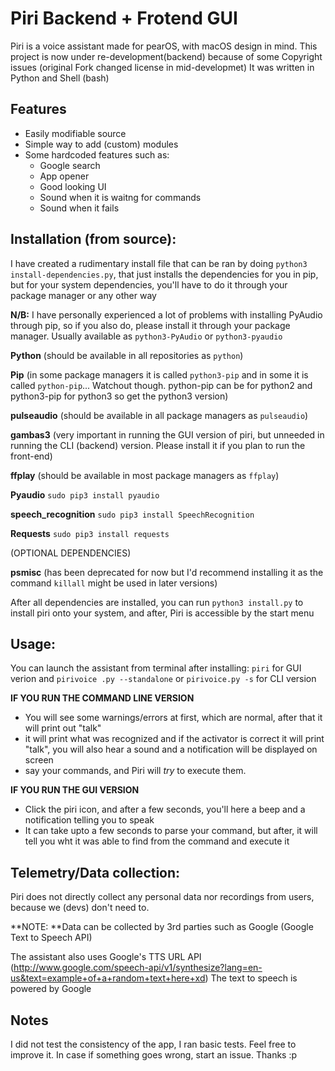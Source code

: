# Piri Backend + Frotend GUI

Piri is a voice assistant made for pearOS, with macOS design in mind. This project is now under re-development(backend) because of some Copyright issues (original Fork changed license in mid-developmet)
It was written in Python and Shell (bash)

## Features
- Easily modifiable source
- Simple way to add (custom) modules
- Some hardcoded features such as:
    - Google search
    - App opener
    - Good looking UI
    - Sound when it is waitng for commands
    - Sound when it fails


## Installation (from source):
I have created a rudimentary install file that can be ran by doing `python3 install-dependencies.py`, that just installs the dependencies for you in pip, but for your system dependencies, you'll have to do it through your package manager or any other way


**N/B:** I have personally experienced a lot of problems with installing PyAudio through pip, so if you also do, please install it through your package manager. Usually available as `python3-PyAudio` or `python3-pyaudio`


**Python** (should be available in all repositories as `python`)

**Pip** (in some package managers it is called `python3-pip` and in some it is called `python-pip`... Watchout though. python-pip can be for python2 and python3-pip for python3 so get the python3 version)

**pulseaudio** (should be available in all package managers as `pulseaudio`)

**gambas3** (very important in running the GUI version of piri, but unneeded in running the CLI (backend) version. Please install it if you plan to run the front-end)

**ffplay** (should be available in most package managers as `ffplay`)

**Pyaudio** `sudo pip3 install pyaudio`

**speech_recognition** `sudo pip3 install SpeechRecognition`

**Requests** `sudo pip3 install requests`

(OPTIONAL DEPENDENCIES)

**psmisc** (has been deprecated for now but I'd recommend installing it as the command `killall` might be used in later versions)



After all dependencies are installed, you can run `python3 install.py` to install piri onto your system, and after, Piri is accessible by the start menu

## Usage:

You can launch the assistant from terminal after installing: `piri` for GUI verion and `pirivoice .py --standalone` or `pirivoice.py -s` for CLI version


**IF YOU RUN THE COMMAND LINE VERSION**
- You will see some warnings/errors at first, which are normal, after that it will print out "talk"
- it will print what was recognized and if the activator is correct it will print "talk", you will also hear a sound and a notification will be displayed on screen
- say your commands, and Piri will _try_ to execute them.

**IF YOU RUN THE GUI VERSION**
- Click the piri icon, and after a few seconds, you'll here a beep and a notification telling you to speak
- It can take upto a few seconds to parse your command, but after, it will tell you wht it was able to find from the command and execute it

## Telemetry/Data collection:
Piri does not directly collect any personal data nor recordings from users, because we (devs) don't need to.

**NOTE: **Data can be collected by 3rd parties such as Google (Google Text to Speech API)

The assistant also uses Google's TTS URL API (http://www.google.com/speech-api/v1/synthesize?lang=en-us&text=example+of+a+random+text+here+xd)
The text to speech is powered by Google


## Notes
I did not test the consistency of the app, I ran basic tests. Feel free to improve it. In case if something goes wrong, start an issue. Thanks :p

<!---

## Useless, do not read the installation from deb package

## Installation(from .deb package): 
- First install the requirements _(you can copy the script below, or run command by command)_
```sh
#!/bin/bash
sudo apt-get install python3-pip -y
sudo add-apt-repository ppa:gambas-team/gambas-daily -y
sudo apt update
sudo apt-get install gambas3 -y
pip3 install SpeechRecognition pydub
pip3 install gtts
pip3 install jq
pip3 install googletrans==3.1.0a0
sudo apt install python3-pyaudio -y
sudo apt install golang-go -y
sudo apt install playerctl -y
sudo apt install recode -y
```
 -->
